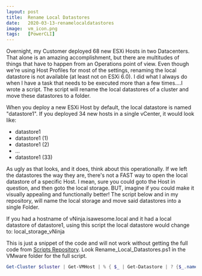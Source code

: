 ```yaml
---
layout: post
title:  Rename Local Datastores
date:   2020-03-13-renamelocaldatastores
image:  vm_icon.png
tags:   [PowerCLI]
---
```

Overnight, my Customer deployed 68 new ESXi Hosts in two Datacenters. That alone is an amazing accomplishment, but there are multitudes of things that have to happen from an Operations point of view. Even though we're using Host Profiles for most of the settings, renaming the local datastore is not available (at least not on ESXi 6.0). I did what I always do when I have a task that needs to be executed more than a few times....I wrote a script. The script will rename the local datastores of a cluster and move these datastores to a folder.

When you deploy a new ESXi Host by default, the local datastore is named "datastore1". If you deployed 34 new hosts in a single vCenter, it would look like:

- datastore1
- datastore1 (1)
- datastore1 (2)
- ...
- datastore1 (33)

As ugly as that looks, and it does, think about this operationally. If we left the datastores the way they are, there's not a FAST way to open the local datastore of a specific Host. I mean, sure you could goto the Host in question, and then goto the local storage. BUT, imagine if you could make it visually appealing and functionally better! The script below and in my repository, will name the local storage and move said datastores into a single Folder.

If you had a hostname of vNinja.isawesome.local and it had a local datastore of datastore1, using this script the local datastore would change to: local_storage_vNinja

This is just a snippet of the code and will not work without getting the full code from [Scripts Repository][my-scripts]. Look Rename_Local_Datastores.ps1 in the VMware folder for the full script.

```powershell
Get-Cluster $cluster | Get-VMHost | % { $_ | Get-Datastore | ? {$_.name -match "^*datastore( \(\d+\))?$"} | Set-Datastore -Name "$prefix$($_.name.split(".")[0])"}
```

[my-scripts]: https://github.com/vNinjaDFW/Scripts/
